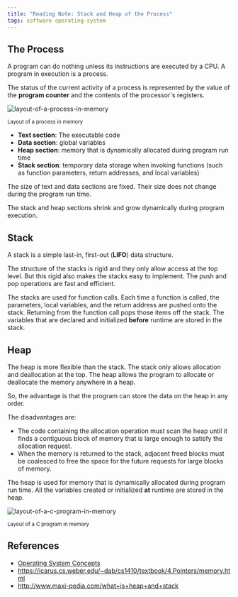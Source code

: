 ```yaml
---
title: "Reading Note: Stack and Heap of the Process"
tags: software operating-system
---
```

## The Process

A program can do nothing unless its instructions are executed by a CPU. A program in execution is a process.

The status of the current activity of a process is represented by the value of the **program counter** and the contents of the processor's registers.

![layout-of-a-process-in-memory](https://i.imgur.com/qQo2n2S.png)

<sub>Layout of a process in memory</sub>

- **Text section**: The executable code
- **Data section**: global variables
- **Heap section**: memory that is dynamically allocated during program run time
- **Stack section**: temporary data storage when invoking functions (such as function parameters, return addresses, and local variables)

The size of text and data sections are fixed. Their size does not change during the program run time.

The stack and heap sections shrink and grow dynamically during program execution.

## Stack

A stack is a simple last-in, first-out (**LIFO**) data structure.

The structure of the stacks is rigid and they only allow access at the top level. But this rigid also makes the stacks easy to implement. The push and pop operations are fast and efficient.

The stacks are used for function calls. Each time a function is called, the parameters, local variables, and the return address are pushed onto the stack. Returning from the function call pops those items off the stack. The variables that are declared and initialized **before** runtime are stored in the stack.

## Heap

The heap is more flexible than the stack. The stack only allows allocation and deallocation at the top. The heap allows the program to allocate or deallocate the memory anywhere in a heap.

So, the advantage is that the program can store the data on the heap in any order.

The disadvantages are:

- The code containing the allocation operation must scan the heap until it finds a contiguous block of memory that is large enough to satisfy the allocation request.
- When the memory is returned to the stack, adjacent freed blocks must be coalesced to free the space for the future requests for large blocks of memory.

The heap is used for memory that is dynamically allocated during program run time. All the variables created or initialized **at** runtime are stored in the heap.

![layout-of-a-c-program-in-memory](https://i.imgur.com/hF2U50i.png)

<sub>Layout of a C program in memory</sub>

## References

- [Operating System Concepts](https://www.amazon.com/Operating-System-Concepts-Abraham-Silberschatz/dp/1119800366)
- <https://icarus.cs.weber.edu/~dab/cs1410/textbook/4.Pointers/memory.html>
- <http://www.maxi-pedia.com/what+is+heap+and+stack>

